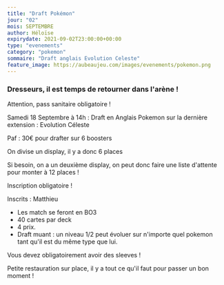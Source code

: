 ```yaml
---
title: "Draft Pokémon"
jour: "02"
mois: SEPTEMBRE
author: Héloïse
expirydate: 2021-09-02T23:00:00+00:00
type: "evenements"
category: "pokemon"
sommaire: "Draft anglais Evolution Celeste"
feature_image: https://aubeaujeu.com/images/evenements/pokemon.png
---
```

### Dresseurs, il est temps de retourner dans l'arène !

Attention, pass sanitaire obligatoire !

Samedi 18 Septembre à 14h : Draft en Anglais Pokemon sur la dernière extension : Evolution Céleste

Paf : 30€ pour drafter sur 6 boosters

On divise un display, il y a donc 6 places

Si besoin, on a un deuxième display, on peut donc faire une liste d'attente pour monter à 12 places !

Inscription obligatoire !

Inscrits :
Matthieu

- Les match se feront en BO3
- 40 cartes par deck
- 4 prix.
- Draft muant : un niveau 1/2 peut évoluer sur n'importe quel pokemon tant qu'il est du même type que lui.

Vous devez obligatoirement avoir des sleeves !

Petite restauration sur place, il y a tout ce qu'il faut pour passer un bon moment !
